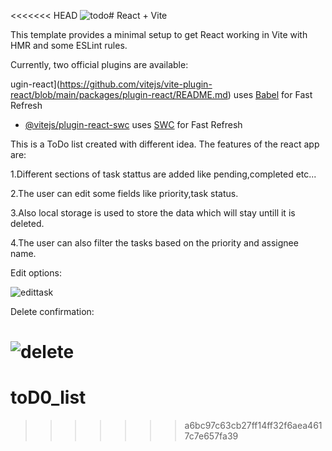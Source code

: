 <<<<<<< HEAD
![todo](https://github.com/jadhwik/React-beginner-projects/assets/99212318/a180dbf7-f2cd-40a5-8701-c99ea5b335f0)# React + Vite

This template provides a minimal setup to get React working in Vite with HMR and some ESLint rules.

Currently, two official plugins are available:


ugin-react](https://github.com/vitejs/vite-plugin-react/blob/main/packages/plugin-react/README.md) uses [Babel](https://babeljs.io/) for Fast Refresh
- [@vitejs/plugin-react-swc](https://github.com/vitejs/vite-plugin-react-swc) uses [SWC](https://swc.rs/) for Fast Refresh

This is a ToDo list created with different idea. The features of the react app are:

1.Different sections of task stattus are added like pending,completed etc...

2.The user can edit some fields like priority,task status.

3.Also local storage is used to store the data which will stay  untill it is deleted.

4.The user can also filter the tasks based on the priority and assignee name.

Edit options:





![edittask](https://github.com/jadhwik/React-beginner-projects/assets/99212318/0e3f333c-91ce-440d-b990-afef50ce8f99)


Delete confirmation:



![delete](https://github.com/jadhwik/React-beginner-projects/assets/99212318/4a5d6e7a-d4f2-4a6d-81ff-8e185479ed49)
=======
# toD0_list
>>>>>>> a6bc97c63cb27ff14ff32f6aea4617c7e657fa39
